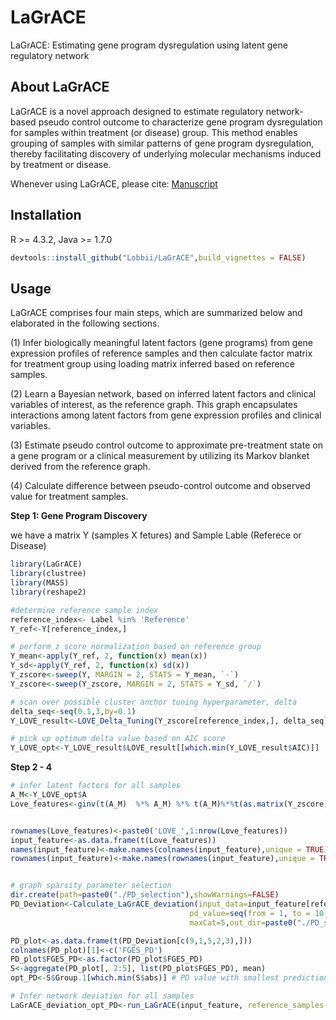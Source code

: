 # LaGrACE
LaGrACE: Estimating gene program dysregulation using latent gene regulatory network

## About LaGrACE
LaGrACE is a novel approach designed to estimate regulatory network-based pseudo control outcome to characterize gene program dysregulation for samples within treatment (or disease) group. This method enables grouping of samples with similar patterns of gene program dysregulation, thereby facilitating discovery of underlying molecular mechanisms induced by treatment or disease.

Whenever using LaGrACE, please cite: [Manuscript](https://www.biorxiv.org/content/10.1101/2024.04.29.591756v1) 



## Installation
R >= 4.3.2, Java >= 1.7.0

```r
devtools::install_github("Lobbii/LaGrACE",build_vignettes = FALSE)
```

## Usage

LaGrACE comprises four main steps, which are summarized below and elaborated in the following sections.

(1)	Infer biologically meaningful latent factors (gene programs) from gene expression profiles of reference samples and then calculate factor matrix for treatment group using loading matrix inferred based on reference samples.

(2)	Learn a Bayesian network, based on inferred latent factors and clinical variables of interest, as the reference graph.  This graph encapsulates interactions among latent factors from gene expression profiles and clinical variables.

(3)	Estimate pseudo control outcome to approximate pre-treatment state on a gene program or a clinical measurement by utilizing its Markov blanket derived from the reference graph.

(4)	Calculate difference between pseudo-control outcome and observed value for treatment samples.


**Step 1: Gene Program Discovery**

we have a matrix Y (samples X fetures) and Sample Lable (Referece or Disease)
```r
library(LaGrACE)
library(clustree)
library(MASS)
library(reshape2)

#determine reference sample index
reference_index<- Label %in% 'Reference'  
Y_ref<-Y[reference_index,]

# perform z score normalization based on reference group
Y_mean<-apply(Y_ref, 2, function(x) mean(x))
Y_sd<-apply(Y_ref, 2, function(x) sd(x))
Y_zscore<-sweep(Y, MARGIN = 2, STATS = Y_mean, `-`)
Y_zscore<-sweep(Y_zscore, MARGIN = 2, STATS = Y_sd, `/`)

# scan over possible cluster anchor tuning hyperparameter, delta 
delta_seq<-seq(0.1,3,by=0.1) 
Y_LOVE_result<-LOVE_Delta_Tuning(Y_zscore[reference_index,], delta_seq) 

# pick up optimum delta value based on AIC score
Y_LOVE_opt<-Y_LOVE_result$LOVE_result[[which.min(Y_LOVE_result$AIC)]] 
```

**Step 2 - 4**
```r
# infer latent factors for all samples
A_M<-Y_LOVE_opt$A
Love_features<-ginv(t(A_M)  %*% A_M) %*% t(A_M)%*%t(as.matrix(Y_zscore)) 


rownames(Love_features)<-paste0('LOVE_',1:nrow(Love_features))
input_feature<-as.data.frame(t(Love_features))
names(input_feature)<-make.names(colnames(input_feature),unique = TRUE)
rownames(input_feature)<-make.names(rownames(input_feature),unique = TRUE)


# graph sparsity parameter selection 
dir.create(path=paste0("./PD_selection"),showWarnings=FALSE)
PD_Deviation<-Calculate_LaGrACE_deviation(input_data=input_feature[reference_index,],
                                        pd_value=seq(from = 1, to = 10, by=0.5), 
                                        maxCat=5,out_dir=paste0("./PD_selection"))

PD_plot<-as.data.frame(t(PD_Deviation[c(9,1,5,2,3),]))
colnames(PD_plot)[1]<-c('FGES_PD')
PD_plot$FGES_PD<-as.factor(PD_plot$FGES_PD)
S<-aggregate(PD_plot[, 2:5], list(PD_plot$FGES_PD), mean)
opt_PD<-S$Group.1[which.min(S$abs)] # PD value with smallest prediction error

# Infer network deviation for all samples
LaGrACE_deviation_opt_PD<-run_LaGrACE(input_feature, reference_samples = reference_index, fges_pd = opt_PD, out_dir="./Testing") 
```
   
